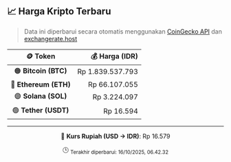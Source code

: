 

<!-- HARGA_KRIPTO -->
## 📈 Harga Kripto Terbaru

> Data ini diperbarui secara otomatis menggunakan [CoinGecko API](https://www.coingecko.com/) dan [exchangerate.host](https://exchangerate.host/)

<div align="center">

| 🪙 Token | 💰 Harga (IDR) |
|:------:|---------------:|
| 🟠 **Bitcoin (BTC)**   | Rp 1.839.537.793 |
| 🔵 **Ethereum (ETH)**  | Rp 66.107.055 |
| 🟣 **Solana (SOL)**    | Rp 3.224.097 |
| 🟢 **Tether (USDT)**   | Rp 16.594 |

---

💱 **Kurs Rupiah (USD → IDR)**: Rp 16.579

🕒 <sub>Terakhir diperbarui: 16/10/2025, 06.42.32</sub>

</div>
<!-- /HARGA_KRIPTO -->